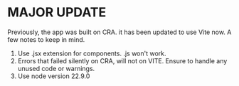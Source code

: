 # MAJOR UPDATE

Previously, the app was built on CRA. it has been updated to use Vite now.
A few notes to keep in mind.

1. Use .jsx extension for components. .js won't work.
2. Errors that failed silently on CRA, will not on VITE. Ensure to handle any unused code or warnings.
3. Use node version 22.9.0